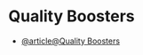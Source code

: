 # Quality Boosters

- [@article@Quality Boosters](https://learnprompting.org/docs/image_prompting/quality_boosters)
